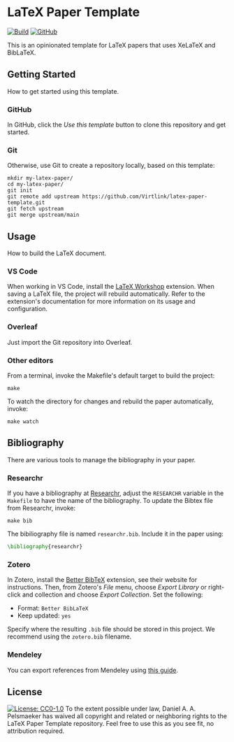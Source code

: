 # LaTeX Paper Template
[![Build](https://github.com/Virtlink/latex-paper-template/actions/workflows/docs.yml/badge.svg)](https://github.com/Virtlink/latex-paper-template/actions)
[![GitHub](https://img.shields.io/github/license/Virtlink/latex-paper-template)](https://github.com/Virtlink/latex-paper-template/blob/main/LICENSE)

This is an opinionated template for LaTeX papers that uses XeLaTeX and BibLaTeX.


## Getting Started
How to get started using this template.

### GitHub
In GitHub, click the _Use this template_ button to clone this repository and get started.

### Git
Otherwise, use Git to create a repository locally, based on this template:

```shell
mkdir my-latex-paper/
cd my-latex-paper/
git init
git remote add upstream https://github.com/Virtlink/latex-paper-template.git
git fetch upstream
git merge upstream/main
```


## Usage
How to build the LaTeX document.

### VS Code
When working in VS Code, install the [LaTeX Workshop](https://github.com/James-Yu/LaTeX-Workshop/) extension. When saving a LaTeX file, the project will rebuild automatically. Refer to the extension's documentation for more information on its usage and configuration.

### Overleaf
Just import the Git repository into Overleaf.

### Other editors
From a terminal, invoke the Makefile's default target to build the project:

```shell
make
```

To watch the directory for changes and rebuild the paper automatically, invoke:

```shell
make watch
```


## Bibliography
There are various tools to manage the bibliography in your paper.

### Researchr
If you have a bibliography at [Researchr](https://researchr.org/), adjust the `RESEARCHR` variable in the `Makefile` to have the name of the bibliography. To update the Bibtex file from Researchr, invoke:

```shell
make bib
```

The bibiliography file is named `researchr.bib`. Include it in the paper using:

```latex
\bibliography{researchr}
```

### Zotero
In Zotero, install the [Better BibTeX](https://retorque.re/zotero-better-bibtex/) extension, see their website for instructions. Then, from Zotero's _File_ menu, choose _Export Library_ or right-click and collection and choose _Export Collection_. Set the following:

- Format: `Better BibLaTeX`
- Keep updated: `yes`

Specify where the resulting `.bib` file should be stored in this project. We recommend using the `zotero.bib` filename.


### Mendeley
You can export references from Mendeley using [this guide](https://www.mendeley.com/guides/mendeley-reference-manager/08.-exporting-references).


## License
[![License: CC0-1.0](https://licensebuttons.net/p/zero/1.0/88x31.png)](http://creativecommons.org/publicdomain/zero/1.0/)
To the extent possible under law, Daniel A. A. Pelsmaeker has waived all copyright and related or neighboring rights to the LaTeX Paper Template repository. Feel free to use this as you see fit, no attribution required.
